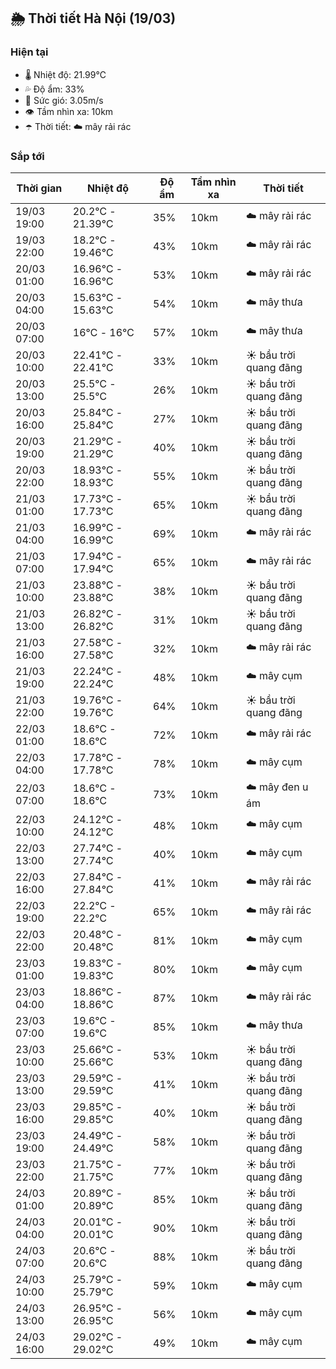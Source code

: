 ## 🌦️ Thời tiết Hà Nội (19/03)

### Hiện tại

- 🌡️ Nhiệt độ: 21.99℃
- 💦 Độ ẩm: 33%
- 💨 Sức gió: 3.05m/s
- 👁️ Tầm nhìn xa: 10km
- ☂️ Thời tiết: ☁️ mây rải rác

### Sắp tới

| Thời gian | Nhiệt độ | Độ ẩm | Tầm nhìn xa | Thời tiết |
| --- | --- | --- | --- | --- |
| 19/03 19:00 | 20.2℃ - 21.39℃ | 35% | 10km | ☁️ mây rải rác |
| 19/03 22:00 | 18.2℃ - 19.46℃ | 43% | 10km | ☁️ mây rải rác |
| 20/03 01:00 | 16.96℃ - 16.96℃ | 53% | 10km | ☁️ mây rải rác |
| 20/03 04:00 | 15.63℃ - 15.63℃ | 54% | 10km | ☁️ mây thưa |
| 20/03 07:00 | 16℃ - 16℃ | 57% | 10km | ☁️ mây thưa |
| 20/03 10:00 | 22.41℃ - 22.41℃ | 33% | 10km | ☀️ bầu trời quang đãng |
| 20/03 13:00 | 25.5℃ - 25.5℃ | 26% | 10km | ☀️ bầu trời quang đãng |
| 20/03 16:00 | 25.84℃ - 25.84℃ | 27% | 10km | ☀️ bầu trời quang đãng |
| 20/03 19:00 | 21.29℃ - 21.29℃ | 40% | 10km | ☀️ bầu trời quang đãng |
| 20/03 22:00 | 18.93℃ - 18.93℃ | 55% | 10km | ☀️ bầu trời quang đãng |
| 21/03 01:00 | 17.73℃ - 17.73℃ | 65% | 10km | ☀️ bầu trời quang đãng |
| 21/03 04:00 | 16.99℃ - 16.99℃ | 69% | 10km | ☁️ mây rải rác |
| 21/03 07:00 | 17.94℃ - 17.94℃ | 65% | 10km | ☁️ mây rải rác |
| 21/03 10:00 | 23.88℃ - 23.88℃ | 38% | 10km | ☀️ bầu trời quang đãng |
| 21/03 13:00 | 26.82℃ - 26.82℃ | 31% | 10km | ☀️ bầu trời quang đãng |
| 21/03 16:00 | 27.58℃ - 27.58℃ | 32% | 10km | ☁️ mây rải rác |
| 21/03 19:00 | 22.24℃ - 22.24℃ | 48% | 10km | ☁️ mây cụm |
| 21/03 22:00 | 19.76℃ - 19.76℃ | 64% | 10km | ☀️ bầu trời quang đãng |
| 22/03 01:00 | 18.6℃ - 18.6℃ | 72% | 10km | ☁️ mây rải rác |
| 22/03 04:00 | 17.78℃ - 17.78℃ | 78% | 10km | ☁️ mây cụm |
| 22/03 07:00 | 18.6℃ - 18.6℃ | 73% | 10km | ☁️ mây đen u ám |
| 22/03 10:00 | 24.12℃ - 24.12℃ | 48% | 10km | ☁️ mây cụm |
| 22/03 13:00 | 27.74℃ - 27.74℃ | 40% | 10km | ☁️ mây cụm |
| 22/03 16:00 | 27.84℃ - 27.84℃ | 41% | 10km | ☁️ mây rải rác |
| 22/03 19:00 | 22.2℃ - 22.2℃ | 65% | 10km | ☁️ mây rải rác |
| 22/03 22:00 | 20.48℃ - 20.48℃ | 81% | 10km | ☁️ mây cụm |
| 23/03 01:00 | 19.83℃ - 19.83℃ | 80% | 10km | ☁️ mây cụm |
| 23/03 04:00 | 18.86℃ - 18.86℃ | 87% | 10km | ☁️ mây rải rác |
| 23/03 07:00 | 19.6℃ - 19.6℃ | 85% | 10km | ☁️ mây thưa |
| 23/03 10:00 | 25.66℃ - 25.66℃ | 53% | 10km | ☀️ bầu trời quang đãng |
| 23/03 13:00 | 29.59℃ - 29.59℃ | 41% | 10km | ☀️ bầu trời quang đãng |
| 23/03 16:00 | 29.85℃ - 29.85℃ | 40% | 10km | ☀️ bầu trời quang đãng |
| 23/03 19:00 | 24.49℃ - 24.49℃ | 58% | 10km | ☀️ bầu trời quang đãng |
| 23/03 22:00 | 21.75℃ - 21.75℃ | 77% | 10km | ☀️ bầu trời quang đãng |
| 24/03 01:00 | 20.89℃ - 20.89℃ | 85% | 10km | ☀️ bầu trời quang đãng |
| 24/03 04:00 | 20.01℃ - 20.01℃ | 90% | 10km | ☀️ bầu trời quang đãng |
| 24/03 07:00 | 20.6℃ - 20.6℃ | 88% | 10km | ☀️ bầu trời quang đãng |
| 24/03 10:00 | 25.79℃ - 25.79℃ | 59% | 10km | ☁️ mây cụm |
| 24/03 13:00 | 26.95℃ - 26.95℃ | 56% | 10km | ☁️ mây cụm |
| 24/03 16:00 | 29.02℃ - 29.02℃ | 49% | 10km | ☁️ mây cụm |
